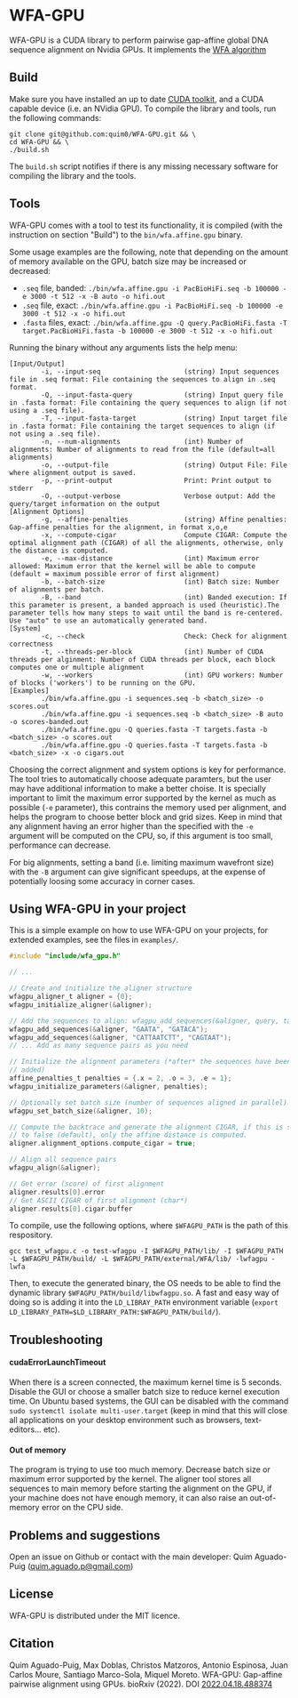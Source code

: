 # WFA-GPU

WFA-GPU is a CUDA library to perform pairwise gap-affine global DNA sequence alignment on Nvidia GPUs.
It implements the [WFA algorithm](https://academic.oup.com/bioinformatics/article/37/4/456/5904262)

## Build

Make sure you have installed an up to date [CUDA toolkit](https://developer.nvidia.com/cuda-downloads), and a CUDA capable device (i.e. an NVidia GPU).
To compile the library and tools, run the following commands:

```
git clone git@github.com:quim0/WFA-GPU.git && \
cd WFA-GPU && \
./build.sh
```

The `build.sh` script notifies if there is any missing necessary software for compiling the library and the tools.

## Tools

WFA-GPU comes with a tool to test its functionality, it is compiled (with the instruction on section "Build") to the `bin/wfa.affine.gpu` binary.

Some usage examples are the following, note that depending on the amount of
memory available on the GPU, batch size may be increased or decreased:
* `.seq` file, banded: `./bin/wfa.affine.gpu -i PacBioHiFi.seq -b 100000 -e 3000 -t 512 -x -B auto -o hifi.out`
* `.seq` file, exact: `./bin/wfa.affine.gpu -i PacBioHiFi.seq -b 100000 -e 3000 -t 512 -x -o hifi.out`
* `.fasta` files, exact: `./bin/wfa.affine.gpu -Q query.PacBioHiFi.fasta -T target.PacBioHiFi.fasta -b 100000 -e 3000 -t 512 -x -o hifi.out`

Running the binary without any arguments lists the help menu:

```
[Input/Output]
        -i, --input-seq                     (string) Input sequences file in .seq format: File containing the sequences to align in .seq format.
        -Q, --input-fasta-query             (string) Input query file in .fasta format: File containing the query sequences to align (if not using a .seq file).
        -T, --input-fasta-target            (string) Input target file in .fasta format: File containing the target sequences to align (if not using a .seq file).
        -n, --num-alignments                (int) Number of alignments: Number of alignments to read from the file (default=all alignments)
        -o, --output-file                   (string) Output File: File where alignment output is saved.
        -p, --print-output                  Print: Print output to stderr
        -O, --output-verbose                Verbose output: Add the query/target information on the output
[Alignment Options]
        -g, --affine-penalties              (string) Affine penalties: Gap-affine penalties for the alignment, in format x,o,e
        -x, --compute-cigar                 Compute CIGAR: Compute the optimal alignment path (CIGAR) of all the alignments, otherwise, only the distance is computed.
        -e, --max-distance                  (int) Maximum error allowed: Maximum error that the kernel will be able to compute (default = maximum possible error of first alignment)
        -b, --batch-size                    (int) Batch size: Number of alignments per batch.
        -B, --band                          (int) Banded execution: If this parameter is present, a banded approach is used (heuristic).The parameter tells how many steps to wait until the band is re-centered. Use "auto" to use an automatically generated band.
[System]
        -c, --check                         Check: Check for alignment correctness
        -t, --threads-per-block             (int) Number of CUDA threads per alginment: Number of CUDA threads per block, each block computes one or multiple alignment
        -w, --workers                       (int) GPU workers: Number of blocks ('workers') to be running on the GPU.
[Examples]
        ./bin/wfa.affine.gpu -i sequences.seq -b <batch_size> -o scores.out
        ./bin/wfa.affine.gpu -i sequences.seq -b <batch_size> -B auto -o scores-banded.out
        ./bin/wfa.affine.gpu -Q queries.fasta -T targets.fasta -b <batch_size> -o scores.out
        ./bin/wfa.affine.gpu -Q queries.fasta -T targets.fasta -b <batch_size> -x -o cigars.out
```

Choosing the correct alignment and system options is key for performance. The tool tries to automatically choose adequate paramters, but the user
may have additional information to make a better choise. It is specially important to limit the maximum error supported by the kernel as much as
possible (`-e` parameter), this contrains the memory used per alignment, and helps the program to choose better block and grid sizes. Keep in mind that any alignment having an error higher than the specified with the `-e` argument will be computed on the CPU, so, if this argument is too small, performance can decrease.

For big alignments, setting a band (i.e. limiting maximum wavefront size) with the `-B` argument can give significant
speedups, at the expense of potentially loosing some accuracy in corner cases.

## Using WFA-GPU in your project

This is a simple example on how to use WFA-GPU on your projects, for extended examples, see the files in `examples/`.

``` c
#include "include/wfa_gpu.h"

// ...

// Create and initialize the aligner structure
wfagpu_aligner_t aligner = {0};
wfagpu_initialize_aligner(&aligner);

// Add the sequences to align: wfagpu_add_sequences(&aligner, query, target)
wfagpu_add_sequences(&aligner, "GAATA", "GATACA");
wfagpu_add_sequences(&aligner, "CATTAATCTT", "CAGTAAT");
// ... Add as many sequence pairs as you need

// Initialize the alignment parameters (*after* the sequences have been
// added)
affine_penalties_t penalties = {.x = 2, .o = 3, .e = 1};
wfagpu_initialize_parameters(&aligner, penalties);

// Optionally set batch size (number of sequences aligned in parallel)
wfagpu_set_batch_size(&aligner, 10);

// Compute the backtrace and generate the alignment CIGAR, if this is set
// to false (default), only the affine distance is computed.
aligner.alignment_options.compute_cigar = true;

// Align all sequence pairs
wfagpu_align(&aligner);

// Get error (score) of first alignment
aligner.results[0].error
// Get ASCII CIGAR of first alignment (char*)
aligner.results[0].cigar.buffer
```

To compile, use the following options, where `$WFAGPU_PATH` is the path of this respository.

```
gcc test_wfagpu.c -o test-wfagpu -I $WFAGPU_PATH/lib/ -I $WFAGPU_PATH -L $WFAGPU_PATH/build/ -L $WFAGPU_PATH/external/WFA/lib/ -lwfagpu -lwfa
```

Then, to execute the generated binary, the OS needs to be able to find the dynamic library `$WFAGPU_PATH/build/libwfagpu.so`. A fast and easy way of doing so is adding it into the `LD_LIBRAY_PATH` environment variable (`export LD_LIBRARY_PATH=$LD_LIBRARY_PATH:$WFAGPU_PATH/build/`).

## Troubleshooting

#### cudaErrorLaunchTimeout

When there is a screen connected, the maximum kernel time is 5 seconds. Disable the GUI or choose a smaller batch size to reduce kernel execution time.
On Ubuntu based systems, the GUI can be disabled with the command `sudo systemctl isolate multi-user.target` (keep in mind that this will close all applications on your desktop environment such as browsers, text-editors... etc).

#### Out of memory

The program is trying to use too much memory. Decrease batch size or maximum error supported by the kernel. The aligner tool stores all sequences to main memory
before starting the alignment on the GPU, if your machine does not have enough memory, it can also raise an out-of-memory error on the CPU side.

## Problems and suggestions

Open an issue on Github or contact with the main developer: Quim Aguado-Puig (quim.aguado.p@gmail.com)

## License

WFA-GPU is distributed under the MIT licence.

## Citation

Quim Aguado-Puig, Max Doblas, Christos Matzoros, Antonio Espinosa, Juan Carlos Moure, Santiago Marco-Sola,  Miquel Moreto. WFA-GPU: Gap-affine pairwise alignment using GPUs. bioRxiv (2022). DOI [2022.04.18.488374](https://doi.org/10.1101/2022.04.18.488374)
